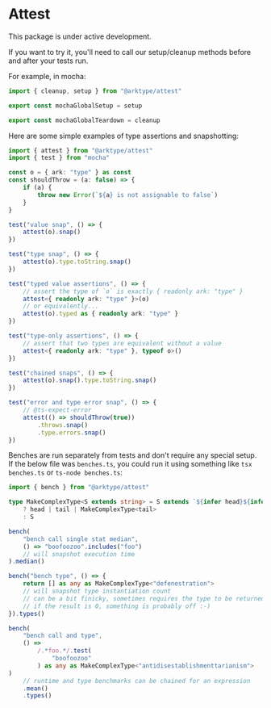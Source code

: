 # Attest

This package is under active development.

If you want to try it, you'll need to call our setup/cleanup methods before and after your tests run.

For example, in mocha:

```ts
import { cleanup, setup } from "@arktype/attest"

export const mochaGlobalSetup = setup

export const mochaGlobalTeardown = cleanup
```

Here are some simple examples of type assertions and snapshotting:

```ts
import { attest } from "@arktype/attest"
import { test } from "mocha"

const o = { ark: "type" } as const
const shouldThrow = (a: false) => {
	if (a) {
		throw new Error(`${a} is not assignable to false`)
	}
}

test("value snap", () => {
	attest(o).snap()
})

test("type snap", () => {
	attest(o).type.toString.snap()
})

test("typed value assertions", () => {
	// assert the type of `o` is exactly { readonly ark: "type" }
	attest<{ readonly ark: "type" }>(o)
	// or equivalently...
	attest(o).typed as { readonly ark: "type" }
})

test("type-only assertions", () => {
	// assert that two types are equivalent without a value
	attest<{ readonly ark: "type" }, typeof o>()
})

test("chained snaps", () => {
	attest(o).snap().type.toString.snap()
})

test("error and type error snap", () => {
	// @ts-expect-error
	attest(() => shouldThrow(true))
		.throws.snap()
		.type.errors.snap()
})
```

Benches are run separately from tests and don't require any special setup. If the below file was `benches.ts`, you could run it using something like `tsx benches.ts` or `ts-node benches.ts`:

```ts
import { bench } from "@arktype/attest"

type MakeComplexType<S extends string> = S extends `${infer head}${infer tail}`
	? head | tail | MakeComplexType<tail>
	: S

bench(
	"bench call single stat median",
	() => "boofoozoo".includes("foo")
	// will snapshot execution time
).median()

bench("bench type", () => {
	return [] as any as MakeComplexType<"defenestration">
	// will snapshot type instantiation count
	// can be a bit finicky, sometimes requires the type to be returned or assigned to a variable
	// if the result is 0, something is probably off :-)
}).types()

bench(
	"bench call and type",
	() =>
		/.*foo.*/.test(
			"boofoozoo"
		) as any as MakeComplexType<"antidisestablishmenttarianism">
)
	// runtime and type benchmarks can be chained for an expression
	.mean()
	.types()
```

